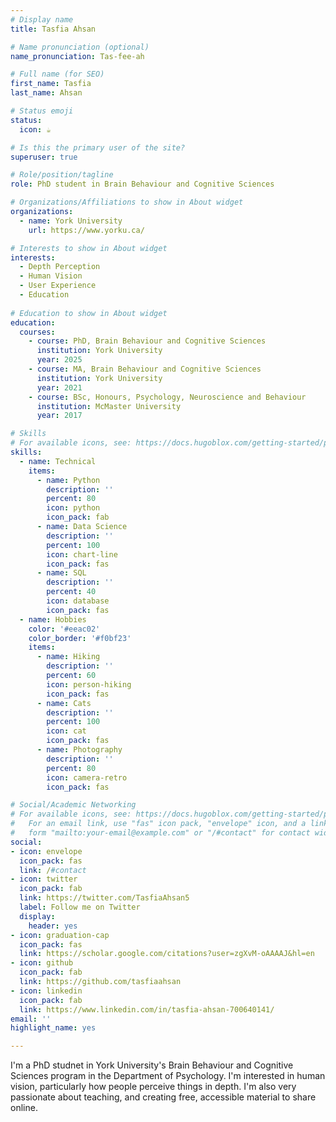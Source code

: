 ```yaml
---
# Display name
title: Tasfia Ahsan

# Name pronunciation (optional)
name_pronunciation: Tas-fee-ah

# Full name (for SEO)
first_name: Tasfia
last_name: Ahsan

# Status emoji
status:
  icon: ☕️

# Is this the primary user of the site?
superuser: true

# Role/position/tagline
role: PhD student in Brain Behaviour and Cognitive Sciences

# Organizations/Affiliations to show in About widget
organizations:
  - name: York University
    url: https://www.yorku.ca/

# Interests to show in About widget
interests:
  - Depth Perception
  - Human Vision
  - User Experience
  - Education
  
# Education to show in About widget
education:
  courses:
    - course: PhD, Brain Behaviour and Cognitive Sciences
      institution: York University
      year: 2025
    - course: MA, Brain Behaviour and Cognitive Sciences 
      institution: York University
      year: 2021
    - course: BSc, Honours, Psychology, Neuroscience and Behaviour 
      institution: McMaster University
      year: 2017

# Skills
# For available icons, see: https://docs.hugoblox.com/getting-started/page-builder/#icons
skills:
  - name: Technical
    items:
      - name: Python
        description: ''
        percent: 80
        icon: python
        icon_pack: fab
      - name: Data Science
        description: ''
        percent: 100
        icon: chart-line
        icon_pack: fas
      - name: SQL
        description: ''
        percent: 40
        icon: database
        icon_pack: fas
  - name: Hobbies
    color: '#eeac02'
    color_border: '#f0bf23'
    items:
      - name: Hiking
        description: ''
        percent: 60
        icon: person-hiking
        icon_pack: fas
      - name: Cats
        description: ''
        percent: 100
        icon: cat
        icon_pack: fas
      - name: Photography
        description: ''
        percent: 80
        icon: camera-retro
        icon_pack: fas

# Social/Academic Networking
# For available icons, see: https://docs.hugoblox.com/getting-started/page-builder/#icons
#   For an email link, use "fas" icon pack, "envelope" icon, and a link in the
#   form "mailto:your-email@example.com" or "/#contact" for contact widget.
social:
- icon: envelope
  icon_pack: fas
  link: /#contact
- icon: twitter
  icon_pack: fab
  link: https://twitter.com/TasfiaAhsan5
  label: Follow me on Twitter
  display:
    header: yes
- icon: graduation-cap
  icon_pack: fas
  link: https://scholar.google.com/citations?user=zgXvM-oAAAAJ&hl=en
- icon: github
  icon_pack: fab
  link: https://github.com/tasfiaahsan
- icon: linkedin
  icon_pack: fab
  link: https://www.linkedin.com/in/tasfia-ahsan-700640141/
email: ''
highlight_name: yes

---
```


I'm a PhD studnet in York University's Brain Behaviour and Cognitive Sciences program in the Department of Psychology. I'm interested in human vision, particularly how people perceive things in depth. I'm also very passionate about teaching, and creating free, accessible material to share online.
